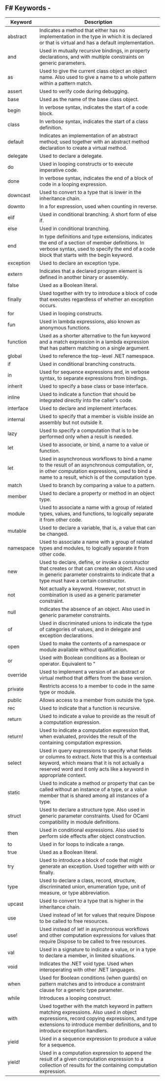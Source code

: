 ## F# Keywords -
Keyword | Description
---|---
abstract | Indicates a method that either has no implementation in the type in which it is declared or that is virtual and has a default implementation.
and | Used in mutually recursive bindings, in property declarations, and with multiple constraints on generic parameters.
as | Used to give the current class object an object name. Also used to give a name to a whole pattern within a pattern match.
assert | Used to verify code during debugging.
base | Used as the name of the base class object.
begin | In verbose syntax, indicates the start of a code block.
class | In verbose syntax, indicates the start of a class definition.
default | Indicates an implementation of an abstract method; used together with an abstract method declaration to create a virtual method.
delegate | Used to declare a delegate.
do | Used in looping constructs or to execute imperative code.
done | In verbose syntax, indicates the end of a block of code in a looping expression.
downcast | Used to convert to a type that is lower in the inheritance chain.
downto | In a for expression, used when counting in reverse.
elif | Used in conditional branching. A short form of else if.
else | Used in conditional branching.
end | In type definitions and type extensions, indicates the end of a section of member definitions. In verbose syntax, used to specify the end of a code block that starts with the begin keyword.
exception | Used to declare an exception type.
extern | Indicates that a declared program element is defined in another binary or assembly.
false | Used as a Boolean literal.
finally | Used together with try to introduce a block of code that executes regardless of whether an exception occurs.
for | Used in looping constructs.
fun | Used in lambda expressions, also known as anonymous functions.
function | Used as a shorter alternative to the fun keyword and a match expression in a lambda expression that has pattern matching on a single argument.
global | Used to reference the top-level .NET namespace.
if | Used in conditional branching constructs.
in | Used for sequence expressions and, in verbose syntax, to separate expressions from bindings.
inherit | Used to specify a base class or base interface.
inline | Used to indicate a function that should be integrated directly into the caller's code.
interface | Used to declare and implement interfaces.
internal | Used to specify that a member is visible inside an assembly but not outside it.
lazy | Used to specify a computation that is to be performed only when a result is needed.
let | Used to associate, or bind, a name to a value or function.
let | Used in asynchronous workflows to bind a name to the result of an asynchronous computation, or, in other computation expressions, used to bind a name to a result, which is of the computation type.
match | Used to branch by comparing a value to a pattern.
member | Used to declare a property or method in an object type.
module | Used to associate a name with a group of related types, values, and functions, to logically separate it from other code.
mutable | Used to declare a variable, that is, a value that can be changed.
namespace | Used to associate a name with a group of related types and modules, to logically separate it from other code.
new | Used to declare, define, or invoke a constructor that creates or that can create an object. Also used in generic parameter constraints to indicate that a type must have a certain constructor.
not | Not actually a keyword. However, not struct in combination is used as a generic parameter constraint.
null | Indicates the absence of an object. Also used in generic parameter constraints.
of | Used in discriminated unions to indicate the type of categories of values, and in delegate and exception declarations.
open | Used to make the contents of a namespace or module available without qualification.
or | Used with Boolean conditions as a Boolean or operator. Equivalent to "||". Also used in member constraints.
override | Used to implement a version of an abstract or virtual method that differs from the base version.
private | Restricts access to a member to code in the same type or module.
public | Allows access to a member from outside the type.
rec | Used to indicate that a function is recursive.
return | Used to indicate a value to provide as the result of a computation expression.
return! | Used to indicate a computation expression that, when evaluated, provides the result of the containing computation expression.
select | Used in query expressions to specify what fields or columns to extract. Note that this is a contextual keyword, which means that it is not actually a reserved word and it only acts like a keyword in appropriate context.
static | Used to indicate a method or property that can be called without an instance of a type, or a value member that is shared among all instances of a type.
struct | Used to declare a structure type. Also used in generic parameter constraints. Used for OCaml compatibility in module definitions.
then | Used in conditional expressions. Also used to perform side effects after object construction.
to | Used in for loops to indicate a range.
true | Used as a Boolean literal.
try | Used to introduce a block of code that might generate an exception. Used together with with or finally.
type | Used to declare a class, record, structure, discriminated union, enumeration type, unit of measure, or type abbreviation.
upcast | Used to convert to a type that is higher in the inheritance chain.
use | Used instead of let for values that require Dispose to be called to free resources.
use! | Used instead of let! in asynchronous workflows and other computation expressions for values that require Dispose to be called to free resources.
val | Used in a signature to indicate a value, or in a type to declare a member, in limited situations.
void | Indicates the .NET void type. Used when interoperating with other .NET languages.
when | Used for Boolean conditions (when guards) on pattern matches and to introduce a constraint clause for a generic type parameter.
while | Introduces a looping construct.
with | Used together with the match keyword in pattern matching expressions. Also used in object expressions, record copying expressions, and type extensions to introduce member definitions, and to introduce exception handlers.
yield | Used in a sequence expression to produce a value for a sequence.
yield! | Used in a computation expression to append the result of a given computation expression to a collection of results for the containing computation expression.